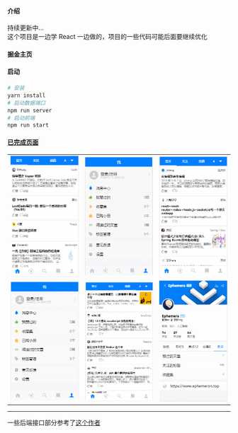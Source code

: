#### 介绍

持续更新中...  
这个项目是一边学 React 一边做的，项目的一些代码可能后面要继续优化  

#### 掘金主页

#### 启动

```bash
# 安装
yarn install
# 启动数据端口
npm run server
# 启动前端
npm run start
```

#### [已完成页面](<(https://github.com/SusieChang/react-app/tree/master./doc/%E6%95%88%E6%9E%9C%E5%9B%BE)>)

<table width="100%">
    <tr>
        <td width="33%" height="100%">
            <img src="./doc/效果图/home.gif" alt="img" />
        </td>
        <td width="33%" height="100%">
            <img src="./doc/效果图/login.gif" alt="img" />
        </td>
        <td width="33%" height="100%">
            <img src="./doc/效果图/pick.gif" alt="img" />
        </td>
    <tr>
        <td width="33%" height="100%">
            <img src="./doc/效果图/message.gif" alt="img" />
        </td>
        <td width="33%" height="100%">
            <img src="./doc/效果图/post.gif" alt="img" />
        </td>
        <td width="33%" height="100%">
            <img src="./doc/效果图/postdata.gif" alt="img" />
        </td>
    </tr>
    <tr>
    </tr>
</table>


---
一些后端接口部分参考了[这个作者](https://github.com/Kim09AI/react-juejin/blob/master/server/config/index.js)

